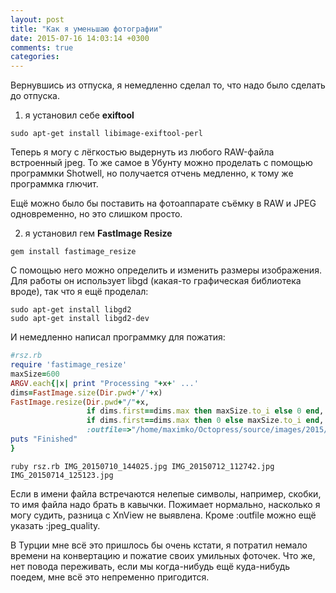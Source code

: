 ```yaml
---
layout: post
title: "Как я уменьшаю фотографии"
date: 2015-07-16 14:03:14 +0300
comments: true
categories: 
---
```

Вернувшись из отпуска, я немедленно сделал то, что надо было сделать до отпуска.

1) я установил себе **exiftool**

```
sudo apt-get install libimage-exiftool-perl
```
Теперь я могу с лёгкостью выдернуть из любого RAW-файла встроенный jpeg. То же самое в Убунту можно проделать с помощью программки Shotwell, но получается отчень медленно, к тому же программка глючит.

Ещё можно было бы поставить на фотоаппарате съёмку в RAW и JPEG одновременно, но это слишком просто. 

2) я установил гем **FastImage Resize**

```
gem install fastimage_resize
```

C помощью него можно определить и изменить размеры изображения. Для работы он использует libgd (какая-то графическая библиотека вроде), так что я ещё проделал:

```
sudo apt-get install libgd2
sudo apt-get install libgd2-dev
``` 

И немедленно написал программку для пожатия:
```ruby
#rsz.rb
require 'fastimage_resize'
maxSize=600
ARGV.each{|x| print "Processing "+x+' ...'
dims=FastImage.size(Dir.pwd+'/'+x)
FastImage.resize(Dir.pwd+"/"+x,
                 if dims.first==dims.max then maxSize.to_i else 0 end,
                 if dims.first==dims.max then 0 else maxSize.to_i end,
 	             :outfile=>"/home/maximko/Octopress/source/images/2015/"+x.gsub(".","_"+maxSize.to_s+"."))
puts "Finished"
}
```

```
ruby rsz.rb IMG_20150710_144025.jpg IMG_20150712_112742.jpg IMG_20150714_125123.jpg
```

Если в имени файла встречаются нелепые символы, например, скобки, то имя файла надо брать в кавычки. Пожимает нормально, насколько я могу судить, разница с XnView не выявлена. Кроме :outfile можно ещё указать :jpeg_quality.

В Турции мне всё это пришлось бы очень кстати, я потратил немало времени на конвертацию и пожатие своих умильных фоточек. Что же, нет повода переживать, если мы когда-нибудь ещё куда-нибудь поедем, мне всё это непременно пригодится.